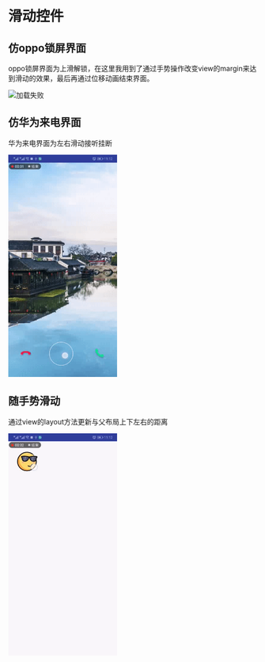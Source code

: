 # 滑动控件


仿oppo锁屏界面
---
oppo锁屏界面为上滑解锁，在这里我用到了通过手势操作改变view的margin来达到滑动的效果，最后再通过位移动画结束界面。

<img src="https://github.com/skymarginal/SlideLayout/blob/master/image/oppo.gif" width="220" height="449" alt="加载失败"/>

仿华为来电界面
---
华为来电界面为左右滑动接听挂断

<img src="https://github.com/skymarginal/SlideLayout/blob/master/image/huawei.gif" width="220" height="449" alt="加载失败"/>


随手势滑动
---
通过view的layout方法更新与父布局上下左右的距离

<img src="https://github.com/skymarginal/SlideLayout/blob/master/image/move.gif" width="220" height="449" alt="加载失败"/>
